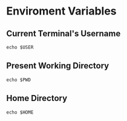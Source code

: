 # Enviroment Variables

## Current Terminal's Username

```text
echo $USER
```

## Present Working Directory

```text
echo $PWD
```

## Home Directory

```text
echo $HOME
```


